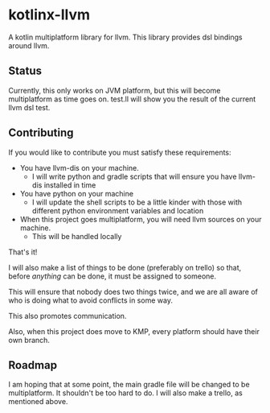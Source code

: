 # kotlinx-llvm
A kotlin multiplatform library for llvm. This library provides dsl bindings around llvm.

## Status
Currently, this only works on JVM platform, but this will become multiplatform as time goes on.
test.ll will show you the result of the current llvm dsl test.

## Contributing
If you would like to contribute you must satisfy these requirements:

* You have llvm-dis on your machine.
    * I will write python and gradle scripts that will ensure you have llvm-dis installed in time
* You have python on your machine
    * I will update the shell scripts to be a little kinder with those with different python environment variables and location
* When this project goes multiplatform, you will need llvm sources on your machine.
    * This will be handled locally

That's it! 

I will also make a list of things to be done (preferably on trello) so that, before *anything* can be done, it must be assigned to someone. 

This will ensure that nobody does two things twice, and we are all aware of who is doing what to avoid conflicts in some way. 

This also promotes communication.

Also, when this project does move to KMP, every platform should have their own branch.

## Roadmap
I am hoping that at some point, the main gradle file will be changed to be multiplatform. It shouldn't be too hard to do.
I will also make a trello, as mentioned above.